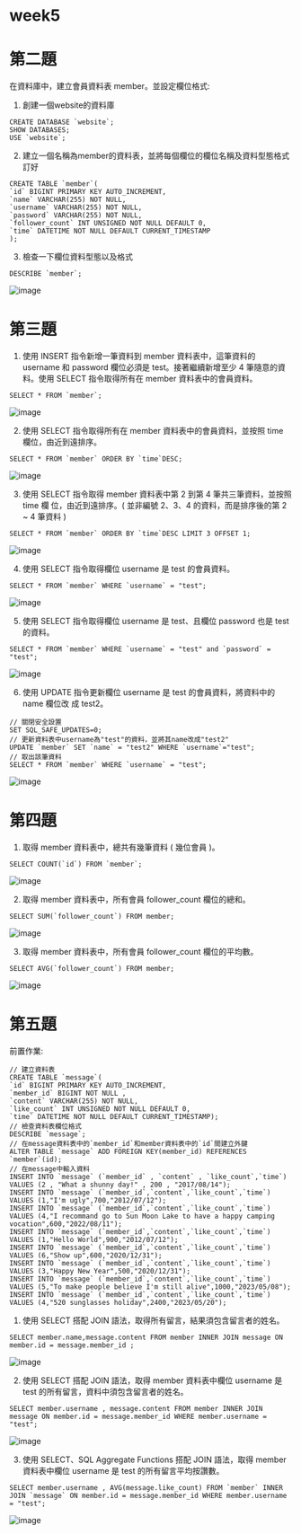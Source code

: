 # week5
# 第二題
在資料庫中，建立會員資料表 member。並設定欄位格式:
1. 創建一個website的資料庫
```mysql
CREATE DATABASE `website`;
SHOW DATABASES;
USE `website`;
```
2. 建立一個名稱為member的資料表，並將每個欄位的欄位名稱及資料型態格式訂好
```mysql
CREATE TABLE `member`(
`id` BIGINT PRIMARY KEY AUTO_INCREMENT,
`name` VARCHAR(255) NOT NULL,
`username` VARCHAR(255) NOT NULL,
`password` VARCHAR(255) NOT NULL,
`follower_count` INT UNSIGNED NOT NULL DEFAULT 0,
`time` DATETIME NOT NULL DEFAULT CURRENT_TIMESTAMP
);
```
3. 檢查一下欄位資料型態以及格式
```mysql
DESCRIBE `member`;
```

![image](https://github.com/eunicezhou/week5/assets/131647842/0480432f-55b7-4cef-9b9d-9c825ad15d13)

# 第三題
1. 使⽤ INSERT 指令新增⼀筆資料到 member 資料表中，這筆資料的 username 和 password 欄位必須是 test。接著繼續新增⾄少 4 筆隨意的資料。使⽤ SELECT 指令取得所有在 member 資料表中的會員資料。
```mysql
SELECT * FROM `member`;
```
![image](https://github.com/eunicezhou/week5/assets/131647842/09aff70d-2726-4cfb-b01f-5997978ce108)

2. 使⽤ SELECT 指令取得所有在 member 資料表中的會員資料，並按照 time 欄位，由近到遠排序。
```
SELECT * FROM `member` ORDER BY `time`DESC;
```
![image](https://github.com/eunicezhou/week5/assets/131647842/7907e145-7655-40e3-bf47-e8be013a2864)

3. 使⽤ SELECT 指令取得 member 資料表中第 2 到第 4 筆共三筆資料，並按照 time 欄 位，由近到遠排序。( 並非編號 2、3、4 的資料，⽽是排序後的第 2 ~ 4 筆資料 )
```
SELECT * FROM `member` ORDER BY `time`DESC LIMIT 3 OFFSET 1;
```
![image](https://github.com/eunicezhou/week5/assets/131647842/330b6d58-f9d9-4057-9ab0-c97df0527948)

4. 使⽤ SELECT 指令取得欄位 username 是 test 的會員資料。
```
SELECT * FROM `member` WHERE `username` = "test";
```
![image](https://github.com/eunicezhou/week5/assets/131647842/d2271d4f-da9f-4ad5-9976-1d8105230a27)

5. 使⽤ SELECT 指令取得欄位 username 是 test、且欄位 password 也是 test 的資料。
```
SELECT * FROM `member` WHERE `username` = "test" and `password` = "test";
```
![image](https://github.com/eunicezhou/week5/assets/131647842/f6e71614-2606-40c9-900c-2b33461c2a84)

6. 使⽤ UPDATE 指令更新欄位 username 是 test 的會員資料，將資料中的 name 欄位改 成 test2。
```
// 關閉安全設置
SET SQL_SAFE_UPDATES=0; 
// 更新資料表中username為"test"的資料，並將其name改成"test2"
UPDATE `member` SET `name` = "test2" WHERE `username`="test";
// 取出該筆資料
SELECT * FROM `member` WHERE `username` = "test";
```
![image](https://github.com/eunicezhou/week5/assets/131647842/367f98af-4637-4478-a502-742f89cc4589)


# 第四題
1. 取得 member 資料表中，總共有幾筆資料 ( 幾位會員 )。
```
SELECT COUNT(`id`) FROM `member`;
```
![image](https://github.com/eunicezhou/week5/assets/131647842/603e4a8e-42f5-497a-a651-00add57a9753)

2. 取得 member 資料表中，所有會員 follower_count 欄位的總和。
```
SELECT SUM(`follower_count`) FROM member;
```
![image](https://github.com/eunicezhou/week5/assets/131647842/1b1a0f62-f27f-4210-ae3c-70ce9444cd49)

3. 取得 member 資料表中，所有會員 follower_count 欄位的平均數。
```
SELECT AVG(`follower_count`) FROM member;
```
![image](https://github.com/eunicezhou/week5/assets/131647842/b9579989-c42f-4f11-980b-4abcffc06d54)


# 第五題
前置作業:
```
// 建立資料表
CREATE TABLE `message`(
`id` BIGINT PRIMARY KEY AUTO_INCREMENT,
`member_id` BIGINT NOT NULL ,
`content` VARCHAR(255) NOT NULL,
`like_count` INT UNSIGNED NOT NULL DEFAULT 0,
`time` DATETIME NOT NULL DEFAULT CURRENT_TIMESTAMP);
// 檢查資料表欄位格式
DESCRIBE `message`;
// 在message資料表中的`member_id`和member資料表中的`id`間建立外鍵
ALTER TABLE `message` ADD FOREIGN KEY(member_id) REFERENCES `member`(id);
// 在message中輸入資料
INSERT INTO `message` (`member_id` , `content` , `like_count`,`time`) VALUES (2 , "What a shunny day!" , 200 , "2017/08/14");
INSERT INTO `message` (`member_id`,`content`,`like_count`,`time`) VALUES (1,"I'm ugly",700,"2012/07/12");
INSERT INTO `message` (`member_id`,`content`,`like_count`,`time`) VALUES (4,"I recommand go to Sun Moon Lake to have a happy camping vocation",600,"2022/08/11");
INSERT INTO `message` (`member_id`,`content`,`like_count`,`time`) VALUES (1,"Hello World",900,"2012/07/12");
INSERT INTO `message` (`member_id`,`content`,`like_count`,`time`) VALUES (6,"Show up",600,"2020/12/31");
INSERT INTO `message` (`member_id`,`content`,`like_count`,`time`) VALUES (3,"Happy New Year",500,"2020/12/31");
INSERT INTO `message` (`member_id`,`content`,`like_count`,`time`) VALUES (5,"To make people believe I'm still alive",1000,"2023/05/08");
INSERT INTO `message` (`member_id`,`content`,`like_count`,`time`) VALUES (4,"520 sunglasses holiday",2400,"2023/05/20");
```
1. 使⽤ SELECT 搭配 JOIN 語法，取得所有留⾔，結果須包含留⾔者的姓名。
```
SELECT member.name,message.content FROM member INNER JOIN message ON member.id = message.member_id ;
```
![image](https://github.com/eunicezhou/week5/assets/131647842/492e9587-b1e4-447e-8eec-0766d5b87421)


2. 使⽤ SELECT 搭配 JOIN 語法，取得 member 資料表中欄位 username 是 test 的所有留⾔，資料中須包含留⾔者的姓名。
```
SELECT member.username , message.content FROM member INNER JOIN message ON member.id = message.member_id WHERE member.username = "test";
```
![image](https://github.com/eunicezhou/week5/assets/131647842/9aa7aca8-401d-47d4-bdb6-5d860e57f79d)


3. 使⽤ SELECT、SQL Aggregate Functions 搭配 JOIN 語法，取得 member 資料表中欄位 username 是 test 的所有留⾔平均按讚數。
```
SELECT member.username , AVG(message.like_count) FROM `member` INNER JOIN `message` ON member.id = message.member_id WHERE member.username = "test";
```
![image](https://github.com/eunicezhou/week5/assets/131647842/94e9fcc3-720a-4b4f-9862-e5d75ef72496)

